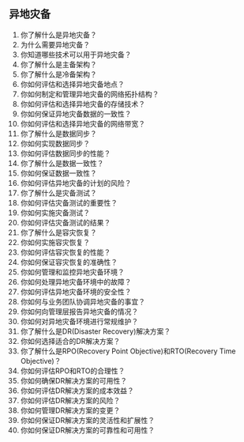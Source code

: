## 异地灾备

1. 你了解什么是异地灾备？
2. 为什么需要异地灾备？
3. 你知道哪些技术可以用于异地灾备？
4. 你了解什么是主备架构？
5. 你了解什么是冷备架构？
6. 你如何评估和选择异地灾备地点？
7. 你如何制定和管理异地灾备的网络拓扑结构？
8. 你如何评估和选择异地灾备的存储技术？
9. 你如何保证异地灾备数据的一致性？
10. 你如何评估和选择异地灾备的网络带宽？
11. 你了解什么是数据同步？
12. 你如何实现数据同步？
13. 你如何评估数据同步的性能？
14. 你了解什么是数据一致性？
15. 你如何保证数据一致性？
16. 你如何评估异地灾备的计划的风险？
17. 你了解什么是灾备测试？
18. 你如何评估灾备测试的重要性？
19. 你如何实施灾备测试？
20. 你如何评估灾备测试的结果？
21. 你了解什么是容灾恢复？
22. 你如何实施容灾恢复？
23. 你如何评估容灾恢复的性能？
24. 你如何保证容灾恢复的准确性？
25. 你如何管理和监控异地灾备环境？
26. 你如何处理异地灾备环境中的故障？
27. 你如何评估异地灾备环境的安全性？
28. 你如何与业务团队协调异地灾备的事宜？
29. 你如何向管理层报告异地灾备的情况？
30. 你如何对异地灾备环境进行常规维护？
31. 你了解什么是DR(Disaster Recovery)解决方案？
32. 你如何选择适合的DR解决方案？
33. 你了解什么是RPO(Recovery Point Objective)和RTO(Recovery Time Objective)？
34. 你如何评估RPO和RTO的合理性？
35. 你如何确保DR解决方案的可用性？
36. 你如何评估DR解决方案的成本效益？
37. 你如何评估DR解决方案的风险？
38. 你如何管理DR解决方案的变更？
39. 你如何保证DR解决方案的灵活性和扩展性？
40. 你如何保证DR解决方案的可靠性和可用性？